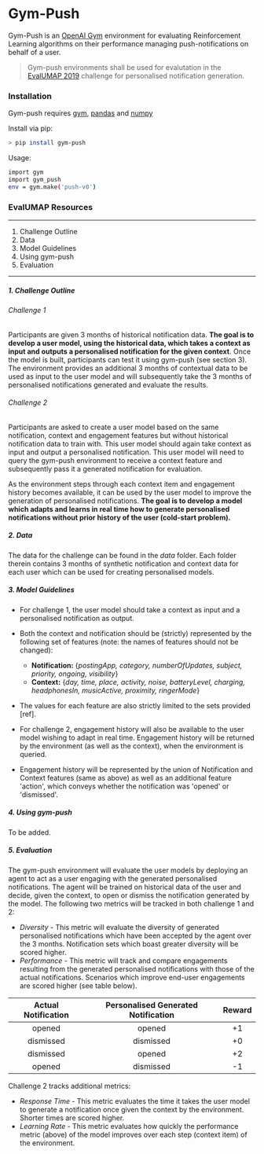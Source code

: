 # Gym-Push


Gym-Push is an [OpenAI Gym](https://gym.openai.com/) environment for evaluating Reinforcement Learning algorithms on their performance managing push-notifications on behalf of a user. 

>Gym-push environments shall be used for evalutation in the [EvalUMAP 2019](http://evalumap.adaptcentre.ie/) challenge for personalised notification generation.


### Installation
Gym-push requires [gym](https://gym.openai.com/docs/#installation), [pandas](https://pandas.pydata.org/pandas-docs/stable/install.html) and [numpy](https://www.scipy.org/install.html)

Install via pip:
```sh
> pip install gym-push
```
Usage:
```sh
import gym
import gym_push
env = gym.make('push-v0')
```

### EvalUMAP Resources
---
1. Challenge Outline 
2. Data 
3. Model Guidelines
4. Using gym-push
5. Evaluation
---
##### 1. Challenge Outline

###### Challenge 1 
Participants are given 3 months of historical notification data. **The goal is to develop a user model, using the historical data, which takes a context as input and outputs a personalised notification for the given context**. Once the model is built, participants can test it using gym-push (see section 3). The environment provides an additional 3 months of contextual data to be used as input to the user model and will subsequently take the 3 months of personalised notifications generated and evaluate the results.

###### Challenge 2
Participants are asked to create a user model based on the same notification, context and engagement features but without historical notification data to train with. This user model should again take context as input and output a personalised notification. This user model will need to query the gym-push environment to receive a context feature and subsequently pass it a generated notification for evaluation.

As the environment steps through each context item and engagement history becomes available, it can be used by the user model to improve the generation of personalised notifications. **The goal is to develop a model which adapts and learns in real time how to generate personalised notifications without prior history of the user (cold-start problem).**

##### 2. Data

The data for the challenge can be found in the _data_ folder. Each folder therein contains 3 months of synthetic notification and context data for each user which can be used for creating personalised models. 

##### 3. Model Guidelines

* For challenge 1, the user model should take a context as input and a personalised notification as output.
* Both the context and notification should be (strictly) represented by the following set of features (note: the names of features should not be changed):

  * **Notification:** 	{_postingApp, category, numberOfUpdates, subject, priority, ongoing, visibility_}
  * **Context:** 	{_day, time, place, activity, noise, batteryLevel, charging, headphonesIn,			 musicActive, proximity, ringerMode_}

* The values for each feature are also strictly limited to the sets provided [ref].
* For challenge 2, engagement history will also be available to the user model wishing to adapt in real time. Engagement history will be returned by the environment (as well as the context), when the environment is queried.
* Engagement history will be represented by the union of Notification and Context features (same as above) as well as an additional feature 'action', which conveys whether the notification was 'opened' or 'dismissed'.


##### 4. Using gym-push

To be added.

##### 5. Evaluation

The gym-push environment will evaluate the user models by deploying an agent to act as a user engaging with the generated personalised notifications. The agent will be trained on historical data of the user and decide, given the context, to open or dismiss the notification generated by the model. The following two metrics will be tracked in both challenge 1 and 2:

* _Diversity_ - This metric will evaluate the diversity of generated personalised notifications which have been accepted by the agent over the 3 months. Notification sets which boast greater diversity will be scored higher.
* _Performance_ - This metric will track and compare engagements resulting from the generated personalised notifications with those of the actual notifications. Scenarios which improve end-user engagements are scored higher (see table below).

| Actual Notification        | Personalised Generated Notification           | Reward  |
|:-------------:|:-------------:|:-----:|
| opened      | opened | +1 |
| dismissed      | dismissed      |   +0 |
| dismissed | opened      |    +2 |
| opened | dismissed      |    -1 |

Challenge 2 tracks additional metrics:

* _Response Time_ - This metric evaluates the time it takes the user model to generate a notification once given the context by the environment. Shorter times are scored higher. 
* _Learning Rate_ - This metric evaluates how quickly the performance metric (above) of the model improves over each step (context item) of the environment. 